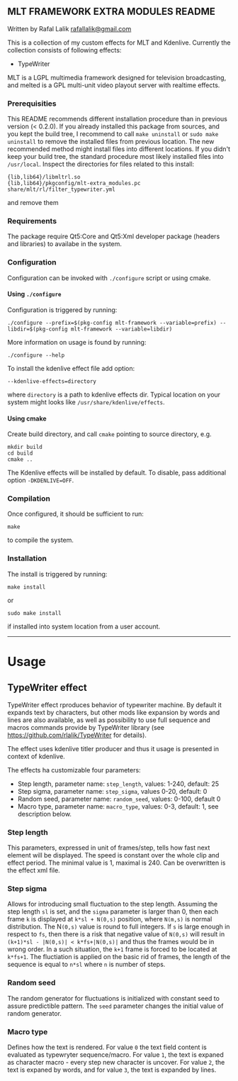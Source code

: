 MLT FRAMEWORK EXTRA MODULES README
---
Written by Rafal Lalik <rafallalik@gmail.com>

This is a collection of my custom effects for MLT and Kdenlive. Currently the collection consists of following effects:
* TypeWriter

MLT is a LGPL multimedia framework designed for television broadcasting, and melted is a GPL multi-unit video playout server with realtime effects.

### Prerequisities
This README recommends different installation procedure than in previous version (< 0.2.0). If you already installed this package from sources, and you kept the build tree, I recommend to call `make uninstall` or `sudo make uninstall` to remove the installed files from previous location.
The new recommended method might install files into different locations. If you didn't keep your build tree, the standard procedure most likely installed files into `/usr/local`. Inspect the directories for files related to this install:

```shell
{lib,lib64}/libmltrl.so
{lib,lib64}/pkgconfig/mlt-extra_modules.pc
share/mlt/rl/filter_typewriter.yml
```
and remove them

### Requirements
The package require Qt5:Core and Qt5:Xml developer package (headers and libraries) to availabe in the system.

### Configuration
Configuration can be invoked with `./configure` script or using cmake.

#### Using `./configure`
Configuration is triggered by running:

```shell
./configure --prefix=$(pkg-config mlt-framework --variable=prefix) --libdir=$(pkg-config mlt-framework --variable=libdir)
```
More information on usage is found by running:
```shell
./configure --help
```
To install the kdenlive effect file add option:
```shell
--kdenlive-effects=directory
```
where `directory` is a path to kdenlive effects dir. Typical location on your system might looks like `/usr/share/kdenlive/effects`.

#### Using cmake
Create build directory, and call `cmake` pointing to source directory, e.g.
```shell
mkdir build
cd build
cmake ..
```
The Kdenlive effects will be installed by default. To disable, pass additional option `-DKDENLIVE=OFF`.

### Compilation
Once configured, it should be sufficient to run:
```shell
make
```
to compile the system.

### Installation
The install is triggered by running:
```shell
make install
```
or
```shell
sudo make install
```
if installed into system location from a user account.

---

# Usage

## TypeWriter effect
TypeWriter effect rproduces behavior of typewriter machine. By default it expands text by characters, but other mods like expansion by words and lines are also available, as well as possibility to use full sequence and macros commands provide by TypeWriter library (see https://github.com/rlalik/TypeWriter for details).

The effect uses kdenlive titler producer and thus it usage is presented in context of kdenlive.

The effects ha customizable four parameters:
* Step length, parameter name: `step_length`, values: 1-240, default: 25
* Step sigma, parameter name: `step_sigma`, values 0-20, default: 0
* Random seed, parameter name: `random_seed`, values: 0-100, default 0
* Macro type, parameter name: `macro_type`, values: 0-3, default: 1, see description below.

### Step length
This parameters, expressed in unit of frames/step, tells how fast next element will be displayed. The speed is constant over the whole clip and effect period. The minimal value is 1, maximal is 240. Can be overwritten is the effect xml file.

### Step sigma
Allows for introducing small fluctuation to the step length. Assuming the step length `sl` is set, and the `sigma` parameter is larger than 0, then each frame `k` is displayed at `k*sl + N(0,s)` position, where `N(m,s)` is normal distribution. The N`(0,s)` value is round to full integers. If `s` is large enough in respect to `fs`, then there is a risk that negative value of `N(0,s)` will result in `(k+1)*sl - |N(0,s)| < k*fs+|N(0,s)|` and thus the frames would be in wrong order. In a such situation, the `k+1` frame is forced to be located at `k*fs+1`. The fluctiation is applied on the basic rid of frames, the length of the sequence is equal to `n*sl` where `n` is number of steps.

### Random seed
The random generator for fluctuations is initialized with constant seed to assure predictible pattern. The `seed` parameter changes the initial value of random generator.

### Macro type
Defines how the text is rendered. For value `0` the text field content is evaluated as typewryter sequence/macro. For value `1`, the text is expaned as character macro - every step new character is uncover. For value `2`, the text is expaned by words, and for value `3`, the text is expanded by lines.
